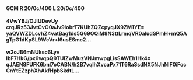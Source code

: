 #### GCM R 20/0c/400 L 20/0c/400
**4VwYBJ/OJlUDevUy**<br/>**crqJRz53JvtCvO0aJv9IobrT7KUhZQZcpyqJX9ZM1YE=**<br/>**yaQVWZDLcvhZ4vatBag1ds5G69OQiM8N3ttLrmqVR0aludSPmH+mQ5AgTpG1dKpSL9WcVr+l6usESmc2...**<br/><br/>
**w2oJB6mNUksc6Lyv**<br/>**IbF7HkG/px6wqpQ9TUIZwMuzVNJmwpgLisSAWEh1Hk4=**<br/>**qJAEN8FUFK6bnI7oCABN/h2B7vqlhXvcaPx71T6RaSsdNX5NJhNlF0iFocCnYtEZzphXhAkfHpbSkdtL...**